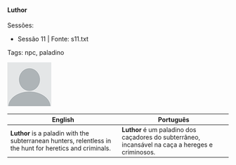 
#### Luthor

Sessões:  
- Sessão 11 | Fonte: s11.txt

Tags: npc, paladino

![Luthor](docs/dm/-/npc/blank.png)

| English | Português |
|---------|-----------|
| **Luthor** is a paladin with the subterranean hunters, relentless in the hunt for heretics and criminals. | **Luthor** é um paladino dos caçadores do subterrâneo, incansável na caça a hereges e criminosos. |

